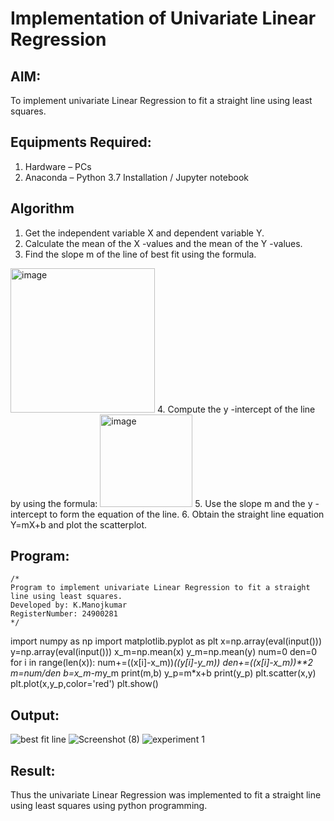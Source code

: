 # Implementation of Univariate Linear Regression
## AIM:
To implement univariate Linear Regression to fit a straight line using least squares.

## Equipments Required:
1. Hardware – PCs
2. Anaconda – Python 3.7 Installation / Jupyter notebook

## Algorithm
1. Get the independent variable X and dependent variable Y.
2. Calculate the mean of the X -values and the mean of the Y -values.
3. Find the slope m of the line of best fit using the formula. 
<img width="231" alt="image" src="https://user-images.githubusercontent.com/93026020/192078527-b3b5ee3e-992f-46c4-865b-3b7ce4ac54ad.png">
4. Compute the y -intercept of the line by using the formula:
<img width="148" alt="image" src="https://user-images.githubusercontent.com/93026020/192078545-79d70b90-7e9d-4b85-9f8b-9d7548a4c5a4.png">
5. Use the slope m and the y -intercept to form the equation of the line.
6. Obtain the straight line equation Y=mX+b and plot the scatterplot.

## Program:
```
/*
Program to implement univariate Linear Regression to fit a straight line using least squares.
Developed by: K.Manojkumar
RegisterNumber: 24900281 
*/
```
import numpy as np
import matplotlib.pyplot as plt
x=np.array(eval(input()))
y=np.array(eval(input()))
x_m=np.mean(x)
y_m=np.mean(y)
num=0
den=0
for i in range(len(x)):
    num+=((x[i]-x_m))*((y[i]-y_m))
    den+=((x[i]-x_m))**2
m=num/den
b=x_m-m*y_m
print(m,b)
y_p=m*x+b
print(y_p)
plt.scatter(x,y)
plt.plot(x,y_p,color='red')
plt.show()

## Output:
![best fit line](sam.png)
![Screenshot (8)](https://github.com/user-attachments/assets/86f37c2f-0843-4fe6-91cb-1766b4bcffae)
![experiment 1](https://github.com/user-attachments/assets/b62f4ece-eb73-4b4d-850a-3672e559ef18)


## Result:
Thus the univariate Linear Regression was implemented to fit a straight line using least squares using python programming.

